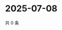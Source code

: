 # 2025-07-08

共 0 条

<!-- BEGIN ZHIHUVIDEO -->
<!-- 最后更新时间 Tue Jul 08 2025 18:12:58 GMT+0800 (China Standard Time) -->

<!-- END ZHIHUVIDEO -->
